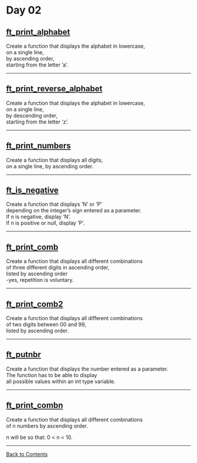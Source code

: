 # Day 02

## [ft_print_alphabet](./ft_print_alphabet.c)

Create a function that displays the alphabet in lowercase,  
on a single line,  
by ascending order,  
starting from the letter ’a’.

---

## [ft_print_reverse_alphabet](./ft_print_reverse_alphabet.c)

Create a function that displays the alphabet in lowercase,  
on a single line,  
by descending order,  
starting from the letter ’z’.

---

## [ft_print_numbers](./ft_print_numbers.c)

Create a function that displays all digits,  
on a single line, by ascending order.

---

## [ft_is_negative](./ft_is_negative.c)

Create a function that displays ’N’ or ’P’  
depending on the integer’s sign entered as a parameter.  
If n is negative, display ’N’.  
If n is positive or null, display ’P’.

---

## [ft_print_comb](./ft_print_comb.c)

Create a function that displays all different combinations  
of three different digits in ascending order,  
listed by ascending order  
-yes, repetition is voluntary.

---

## [ft_print_comb2](./ft_print_comb2.c)

Create a function that displays all different combinations  
of two digits between 00 and 99,  
listed by ascending order.

---

## [ft_putnbr](./ft_putnbr.c)

Create a function that displays the number entered as a parameter.  
The function has to be able to display  
all possible values within an int type variable.

---

## [ft_print_combn](./ft_print_combn.c)

Create a function that displays all different combinations  
of n numbers by ascending order.  

n will be so that: 0 < n < 10.

---

[Back to Contents](../README.md#Day-02)
